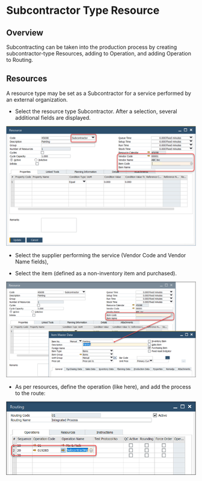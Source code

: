 # Subcontractor Type Resource

## Overview

Subcontracting can be taken into the production process by creating subcontractor-type Resources, adding to Operation, and adding Operation to Routing.

## Resources

A resource type may be set as a Subcontractor for a service performed by an external organization. 

- Select the resource type Subcontractor. After a selection, several additional fields are displayed.

![Resource Subcontracting](./media/resource-subcontractor.png)

- Select the supplier performing the service (Vendor Code and Vendor Name fields),

- Select the item (defined as a non-inventory item and purchased).

![Resource Item Master Data](./media/resource-item-master-data.png)

- As per resources, define the operation (like here), and add the process to the route:

![Routing Subcontracting](./media/routing-subcontracting.png)

